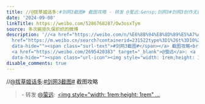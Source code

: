 ```yaml
---
title: //@拔草姬话多:#剑网3截图# 截图攻略 - 转发 @萤远:&ensp;剑网3#剑网3创作无疆##剑网3##剑网3截图党#一拖再拖，放了很久未发版截图攻略2.0持续整理ing[融化]这波...
date: '2024-09-08'
linkTitle: https://weibo.com/5286768287/Ow3osxTym
source: 多次婉拒久保织织的微博
description: '//<a href="https://weibo.com/n/%E6%8B%94%E8%8D%89%E5%A7%AC%E8%AF%9D%E5%A4%9A">@拔草姬话多</a>:<a
  href="https://m.weibo.cn/search?containerid=231522type%3D1%26t%3D10%26q%3D%23%E5%89%91%E7%BD%913%E6%88%AA%E5%9B%BE%23&amp;isnewpage=1"
  data-hide=""><span class="surl-text">#剑网3截图#</span></a> 截图攻略<br><blockquote> - 转发
  <a href="https://weibo.com/2695420383" target="_blank">@萤远</a>: <a href="https://m.weibo.cn/p/index?extparam=%E5%89%91%E7%BD%913&amp;containerid=10080832fb612861131313011fa86bdcda7c7a"
  data-hide=""><span class="url-icon"><img style="width: 1rem;height: 1rem" ...'
disable_comments: true
---
```

//<a href="https://weibo.com/n/%E6%8B%94%E8%8D%89%E5%A7%AC%E8%AF%9D%E5%A4%9A">@拔草姬话多</a>:<a href="https://m.weibo.cn/search?containerid=231522type%3D1%26t%3D10%26q%3D%23%E5%89%91%E7%BD%913%E6%88%AA%E5%9B%BE%23&amp;isnewpage=1" data-hide=""><span class="surl-text">#剑网3截图#</span></a> 截图攻略<br><blockquote> - 转发 <a href="https://weibo.com/2695420383" target="_blank">@萤远</a>: <a href="https://m.weibo.cn/p/index?extparam=%E5%89%91%E7%BD%913&amp;containerid=10080832fb612861131313011fa86bdcda7c7a" data-hide=""><span class="url-icon"><img style="width: 1rem;height: 1rem" ...